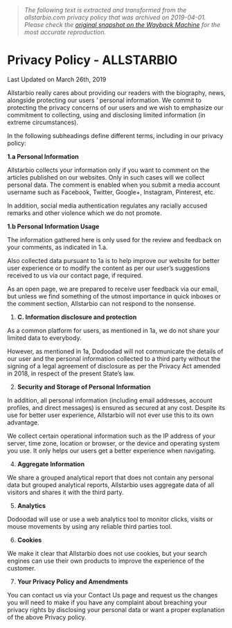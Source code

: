 > *The following text is extracted and transformed from the allstarbio.com privacy policy that was archived on 2019-04-01. Please check the [original snapshot on the Wayback Machine](https://web.archive.org/web/20190401113158id_/https%3A//allstarbio.com/privacy-policy) for the most accurate reproduction.*

# Privacy Policy - ALLSTARBIO

Last Updated on March 26th, 2019

Allstarbio really cares about providing our readers with the biography, news, alongside protecting our users ‘ personal information. We commit to protecting the privacy concerns of our users and we wish to emphasize our commitment to collecting, using and disclosing limited information (in extreme circumstances).

In the following subheadings define different terms, including in our privacy policy:

 **1.a Personal Information**

Allstarbio collects your information only if you want to comment on the articles published on our websites. Only in such cases will we collect personal data. The comment is enabled when you submit a media account username such as Facebook, Twitter, Google+, Instagram, Pinterest, etc.

In addition, social media authentication regulates any racially accused remarks and other violence which we do not promote.

 **1.b Personal Information Usage**

The information gathered here is only used for the review and feedback on your comments, as indicated in 1.a.

Also collected data pursuant to 1a is to help improve our website for better user experience or to modify the content as per our user’s suggestions received to us via our contact page, if required.

As an open page, we are prepared to receive user feedback via our email, but unless we find something of the utmost importance in quick inboxes or the comment section, Allstarbio can not respond to the nonsense.

1. **C. Information disclosure and protection**

As a common platform for users, as mentioned in 1a, we do not share your limited data to everybody.

However, as mentioned in 1a, Dodoodad will not communicate the details of our user and the personal information collected to a third party without the signing of a legal agreement of disclosure as per the Privacy Act amended in 2018, in respect of the present State’s law.

  2.  **Security and Storage of Personal Information**



In addition, all personal information (including email addresses, account profiles, and direct messages) is ensured as secured at any cost. Despite its use for better user experience, Allstarbio will not ever use this to its own advantage.

We collect certain operational information such as the IP address of your server, time zone, location or browser, or the device and operating system you use. It only helps our users get a better experience when navigating.

  4.  **Aggregate Information**



We share a grouped analytical report that does not contain any personal data but grouped analytical reports, Allstarbio uses aggregate data of all visitors and shares it with the third party.

  5.  **Analytics**



Dodoodad will use or use a web analytics tool to monitor clicks, visits or mouse movements by using any reliable third parties tool.

  6.  **Cookies**



We make it clear that Allstarbio does not use cookies, but your search engines can use their own products to improve the experience of the customer.

  7.  **Your Privacy Policy and Amendments**



You can contact us via your Contact Us page and request us the changes you will need to make if you have any complaint about breaching your privacy rights by disclosing your personal data or want a proper explanation of the above Privacy policy.
